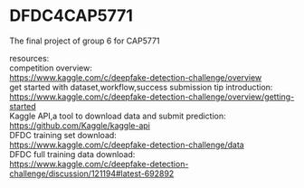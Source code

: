 # DFDC4CAP5771
The final project of group 6 for CAP5771

resources:  
competition overview:  
https://www.kaggle.com/c/deepfake-detection-challenge/overview  
get started with dataset,workflow,success submission tip introduction:  
https://www.kaggle.com/c/deepfake-detection-challenge/overview/getting-started  
Kaggle API,a tool to download data and submit prediction:  
https://github.com/Kaggle/kaggle-api  
DFDC training set download:  
https://www.kaggle.com/c/deepfake-detection-challenge/data  
DFDC full training data download:  
https://www.kaggle.com/c/deepfake-detection-challenge/discussion/121194#latest-692892  
